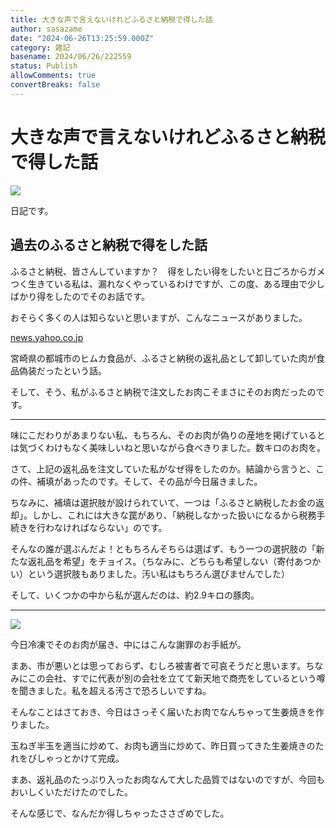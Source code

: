 ```yaml
---
title: 大きな声で言えないけれどふるさと納税で得した話
author: sasazame
date: "2024-06-26T13:25:59.000Z"
category: 雑記
basename: 2024/06/26/222559
status: Publish
allowComments: true
convertBreaks: false
---
```

# 大きな声で言えないけれどふるさと納税で得した話

![](https://cdn-ak.f.st-hatena.com/images/fotolife/s/sasazame/20230908/20230908202155.png)

日記です。

<!-- Extended Body -->

## 過去のふるさと納税で得をした話

ふるさと納税、皆さんしていますか？　得をしたい得をしたいと日ごろからガメつく生きている私は、漏れなくやっているわけですが、この度、ある理由で少しばかり得をしたのでそのお話です。

おそらく多くの人は知らないと思いますが、こんなニュースがありました。

[news.yahoo.co.jp](https://news.yahoo.co.jp/articles/c1470eff437a2f88fc6debb3480bb7aa1051ce97)

宮崎県の都城市のヒムカ食品が、ふるさと納税の返礼品として卸していた肉が食品偽装だったという話。

そして、そう、私がふるさと納税で注文したお肉こそまさにそのお肉だったのです。

* * *

味にこだわりがあまりない私、もちろん、そのお肉が偽りの産地を掲げているとは気づくわけもなく美味しいねと思いながら食べきりました。数キロのお肉を。

さて、上記の返礼品を注文していた私がなぜ得をしたのか。結論から言うと、この件、補填があったのです。そして、その品が今日届きました。

ちなみに、補填は選択肢が設けられていて、一つは「ふるさと納税したお金の返却」。しかし、これには大きな罠があり、「納税しなかった扱いになるから税務手続きを行わなければならない」のです。

そんなの誰が選ぶんだよ！ともちろんそちらは選ばず、もう一つの選択肢の「新たな返礼品を希望」をチョイス。（ちなみに、どちらも希望しない（寄付あつかい）という選択肢もありました。汚い私はもちろん選びませんでした）

そして、いくつかの中から私が選んだのは、約2.9キロの豚肉。

* * *

![](https://cdn-ak.f.st-hatena.com/images/fotolife/s/sasazame/20240626/20240626222148.jpg)

今日冷凍でそのお肉が届き、中にはこんな謝罪のお手紙が。

まあ、市が悪いとは思っておらず、むしろ被害者で可哀そうだと思います。ちなみにこの会社、すでに代表が別の会社を立てて新天地で商売をしているという噂を聞きました。私を超える汚さで恐ろしいですね。

そんなことはさておき、今日はさっそく届いたお肉でなんちゃって生姜焼きを作りました。

玉ねぎ半玉を適当に炒めて、お肉も適当に炒めて、昨日買ってきた生姜焼きのたれをびしゃっとかけて完成。

まあ、返礼品のたっぷり入ったお肉なんて大した品質ではないのですが、今回もおいしくいただけたのでした。

そんな感じで、なんだか得しちゃったささざめでした。